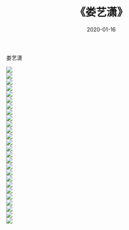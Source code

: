 ﻿---
layout: post
title:  《娄艺潇》
date:   2020-01-16
img: http://pic.660000.xyz/1:/壁纸/明星魅力/华人明星/娄艺潇/000.jpg
categories: [美女, 清纯, 唯美]
---

娄艺潇

 ![](http://pic.660000.xyz/1:/壁纸/明星魅力/华人明星/娄艺潇/001.jpg) <br>![](http://pic.660000.xyz/1:/壁纸/明星魅力/华人明星/娄艺潇/002.jpg) <br>![](http://pic.660000.xyz/1:/壁纸/明星魅力/华人明星/娄艺潇/003.jpg) <br>![](http://pic.660000.xyz/1:/壁纸/明星魅力/华人明星/娄艺潇/004.jpg) <br>![](http://pic.660000.xyz/1:/壁纸/明星魅力/华人明星/娄艺潇/005.jpg) <br>![](http://pic.660000.xyz/1:/壁纸/明星魅力/华人明星/娄艺潇/006.jpg) <br>![](http://pic.660000.xyz/1:/壁纸/明星魅力/华人明星/娄艺潇/007.jpg) <br>![](http://pic.660000.xyz/1:/壁纸/明星魅力/华人明星/娄艺潇/008.jpg) <br>![](http://pic.660000.xyz/1:/壁纸/明星魅力/华人明星/娄艺潇/009.jpg) <br>![](http://pic.660000.xyz/1:/壁纸/明星魅力/华人明星/娄艺潇/010.jpg) <br>![](http://pic.660000.xyz/1:/壁纸/明星魅力/华人明星/娄艺潇/011.jpg) <br>![](http://pic.660000.xyz/1:/壁纸/明星魅力/华人明星/娄艺潇/012.jpg) <br>![](http://pic.660000.xyz/1:/壁纸/明星魅力/华人明星/娄艺潇/013.jpg) <br>![](http://pic.660000.xyz/1:/壁纸/明星魅力/华人明星/娄艺潇/014.jpg) <br>![](http://pic.660000.xyz/1:/壁纸/明星魅力/华人明星/娄艺潇/015.jpg) <br>![](http://pic.660000.xyz/1:/壁纸/明星魅力/华人明星/娄艺潇/016.jpg) <br>![](http://pic.660000.xyz/1:/壁纸/明星魅力/华人明星/娄艺潇/017.jpg) <br>![](http://pic.660000.xyz/1:/壁纸/明星魅力/华人明星/娄艺潇/018.jpg) <br>![](http://pic.660000.xyz/1:/壁纸/明星魅力/华人明星/娄艺潇/019.jpg) <br>![](http://pic.660000.xyz/1:/壁纸/明星魅力/华人明星/娄艺潇/020.jpg) <br>![](http://pic.660000.xyz/1:/壁纸/明星魅力/华人明星/娄艺潇/021.jpg) <br>![](http://pic.660000.xyz/1:/壁纸/明星魅力/华人明星/娄艺潇/022.jpg) <br>![](http://pic.660000.xyz/1:/壁纸/明星魅力/华人明星/娄艺潇/023.jpg) <br>![](http://pic.660000.xyz/1:/壁纸/明星魅力/华人明星/娄艺潇/024.jpg) <br>![](http://pic.660000.xyz/1:/壁纸/明星魅力/华人明星/娄艺潇/025.jpg) <br>![](http://pic.660000.xyz/1:/壁纸/明星魅力/华人明星/娄艺潇/026.jpg) <br>